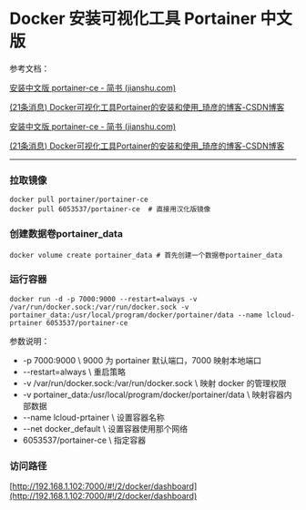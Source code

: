 # Docker 安装可视化工具 Portainer 中文版

参考文档：

[安装中文版 portainer-ce - 简书 (jianshu.com)](https://www.jianshu.com/p/818a00d189b5)

[(21条消息) Docker可视化工具Portainer的安装和使用_琦彦的博客-CSDN博客](https://blog.csdn.net/fly910905/article/details/113415899?ops_request_misc=%7B%22request%5Fid%22%3A%22167198895816800192295094%22%2C%22scm%22%3A%2220140713.130102334..%22%7D&request_id=167198895816800192295094&biz_id=0&utm_medium=distribute.pc_search_result.none-task-blog-2~all~sobaiduend~default-3-113415899-null-null.142%5Ev68%5Econtrol,201%5Ev4%5Eadd_ask,213%5Ev2%5Et3_control2&utm_term=docker%20volume%20create%20portainer_data&spm=1018.2226.3001.4187)

[安装中文版 portainer-ce - 简书 (jianshu.com)](https://www.jianshu.com/p/818a00d189b5)

[(21条消息) Docker可视化工具Portainer的安装和使用_琦彦的博客-CSDN博客](https://blog.csdn.net/fly910905/article/details/113415899?ops_request_misc=%7B%22request%5Fid%22%3A%22167198895816800192295094%22%2C%22scm%22%3A%2220140713.130102334..%22%7D&request_id=167198895816800192295094&biz_id=0&utm_medium=distribute.pc_search_result.none-task-blog-2~all~sobaiduend~default-3-113415899-null-null.142%5Ev68%5Econtrol,201%5Ev4%5Eadd_ask,213%5Ev2%5Et3_control2&utm_term=docker%20volume%20create%20portainer_data&spm=1018.2226.3001.4187)

---

### 拉取镜像

```shell
docker pull portainer/portainer-ce
docker pull 6053537/portainer-ce  # 直接用汉化版镜像
```

### 创建数据卷portainer_data

```shell
docker volume create portainer_data # 首先创建一个数据卷portainer_data
```

### 运行容器

```shell
docker run -d -p 7000:9000 --restart=always -v /var/run/docker.sock:/var/run/docker.sock -v portainer_data:/usr/local/program/docker/portainer/data --name lcloud-prtainer 6053537/portainer-ce
```

参数说明：

* -p 7000:9000 \ 9000 为 portainer 默认端口，7000 映射本地端口
* --restart=always \ 重启策略
* -v /var/run/docker.sock:/var/run/docker.sock \ 映射 docker 的管理权限
* -v portainer_data:/usr/local/program/docker/portainer/data \ 映射容器内部数据
* --name lcloud-prtainer \ 设置容器名称
* --net docker_default \ 设置容器使用那个网络
* 6053537/portainer-ce \ 指定容器

### 访问路径

[http://192.168.1.102:7000/#!/2/docker/dashboard](http://192.168.1.102:7000/#!/2/docker/dashboard)

‍
